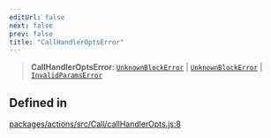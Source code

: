 ```yaml
---
editUrl: false
next: false
prev: false
title: "CallHandlerOptsError"
---
```


> **CallHandlerOptsError**: [`UnknownBlockError`](/reference/tevm/errors/classes/unknownblockerror/) \| [`UnknownBlockError`](/reference/tevm/errors/classes/unknownblockerror/) \| [`InvalidParamsError`](/reference/tevm/errors/classes/invalidparamserror/)

## Defined in

[packages/actions/src/Call/callHandlerOpts.js:8](https://github.com/qbzzt/tevm-monorepo/blob/main/packages/actions/src/Call/callHandlerOpts.js#L8)
